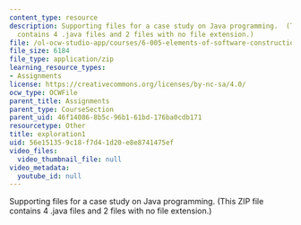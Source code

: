```yaml
---
content_type: resource
description: Supporting files for a case study on Java programming.  (This ZIP file
  contains 4 .java files and 2 files with no file extension.)
file: /ol-ocw-studio-app/courses/6-005-elements-of-software-construction-fall-2008/56e151359c18f7d41d20e8e8741475ef_exploration1.zip
file_size: 6184
file_type: application/zip
learning_resource_types:
- Assignments
license: https://creativecommons.org/licenses/by-nc-sa/4.0/
ocw_type: OCWFile
parent_title: Assignments
parent_type: CourseSection
parent_uid: 46f14086-8b5c-96b1-61bd-176ba0cdb171
resourcetype: Other
title: exploration1
uid: 56e15135-9c18-f7d4-1d20-e8e8741475ef
video_files:
  video_thumbnail_file: null
video_metadata:
  youtube_id: null
---
```

Supporting files for a case study on Java programming.  (This ZIP file contains 4 .java files and 2 files with no file extension.)